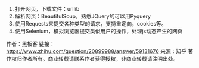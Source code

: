 1. 打开网页，下载文件：urllib
2. 解析网页：BeautifulSoup，熟悉JQuery的可以用Pyquery
3. 使用Requests来提交各种类型的请求，支持重定向，cookies等。
4. 使用Selenium，模拟浏览器提交类似用户的操作，处理js动态产生的网页

作者：黑板客
链接：https://www.zhihu.com/question/20899988/answer/59131676
来源：知乎
著作权归作者所有。商业转载请联系作者获得授权，非商业转载请注明出处。
